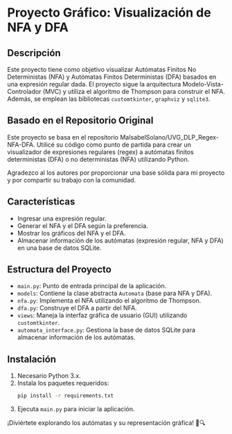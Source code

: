 # Proyecto Gráfico: Visualización de NFA y DFA

## Descripción
Este proyecto tiene como objetivo visualizar Autómatas Finitos No Deterministas (NFA) y Autómatas Finitos Deterministas (DFA) basados en una expresión regular dada. El proyecto sigue la arquitectura Modelo-Vista-Controlador (MVC) y utiliza el algoritmo de Thompson para construir el NFA. Además, se emplean las bibliotecas `customtkinter`, `graphviz` y `sqlite3`.

## Basado en el Repositorio Original

Este proyecto se basa en el repositorio MaIsabelSolano/UVG_DLP_Regex-NFA-DFA. Utilicé su código como punto de partida para crear un visualizador de expresiones regulares (regex) a autómatas finitos deterministas (DFA) o no deterministas (NFA) utilizando Python.

Agradezco al los autores por proporcionar una base sólida para mi proyecto y por compartir su trabajo con la comunidad.

## Características
- Ingresar una expresión regular.
- Generar el NFA y el DFA según la preferencia.
- Mostrar los gráficos del NFA y el DFA.
- Almacenar información de los autómatas (expresión regular, NFA y DFA) en una base de datos SQLite.

## Estructura del Proyecto
- `main.py`: Punto de entrada principal de la aplicación.
- `models`: Contiene la clase abstracta `Automata` (base para NFA y DFA).
- `nfa.py`: Implementa el NFA utilizando el algoritmo de Thompson.
- `dfa.py`: Construye el DFA a partir del NFA.
- `views`: Maneja la interfaz gráfica de usuario (GUI) utilizando `customtkinter`.
- `automata_interface.py`: Gestiona la base de datos SQLite para almacenar información de los autómatas.

## Instalación
1. Necesario Python 3.x.
2. Instala los paquetes requeridos:
   ```bash
   pip install -r requirements.txt
   ```
3. Ejecuta `main.py` para iniciar la aplicación.

¡Diviértete explorando los autómatas y su representación gráfica! 🤖🔍
